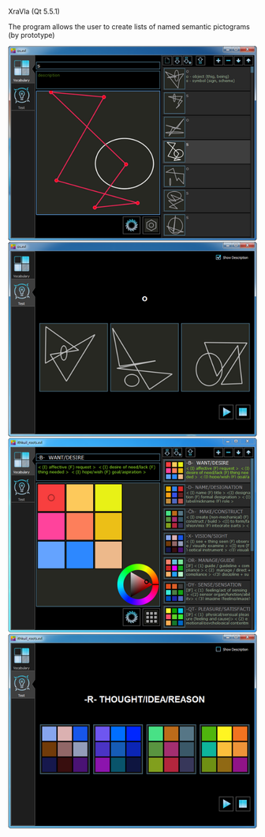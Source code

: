 XraVla (Qt 5.5.1)

The program allows the user to create lists of named semantic pictograms (by  prototype)

![vocabulary page](https://github.com/drafterleo/XraVla/blob/master/Pictures/xvl_os_voc.png)
![vocabulary page](https://github.com/drafterleo/XraVla/blob/master/Pictures/xvl_os_test.png)
![vocabulary page](https://github.com/drafterleo/XraVla/blob/master/Pictures/xvl_vocabularyFrame.png)
![vocabulary page](https://github.com/drafterleo/XraVla/blob/master/Pictures/xvl_testFrame.png)
